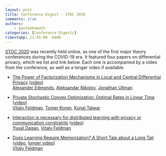 ```yaml
---
layout: post
title: Conference Digest - STOC 2020
comments: true
authors: 
    - gautamkamath
categories: [Conference Digests]
timestamp: 11:45:00 -0400
---
```


[STOC 2020](http://acm-stoc.org/stoc2020/) was recently held online, as one of the first major theory conferences during the COVID-19 era.
It featured four papers on differential privacy, which we list and link below.
Each one is accompanied by a video from the conference, as well as a longer video if available.

- [The Power of Factorization Mechanisms in Local and Central Differential Privacy](https://arxiv.org/abs/1911.08339) ([video](https://www.youtube.com/watch?v=hSenRTxhZhM))  
[Alexander Edmonds](https://dblp.uni-trier.de/pers/hd/e/Edmonds:Alexander), [Aleksandar Nikolov](http://www.cs.toronto.edu/~anikolov/), [Jonathan Ullman](https://www.ccs.neu.edu/home/jullman/)

- [Private Stochastic Convex Optimization: Optimal Rates in Linear Time](https://arxiv.org/abs/2005.04763) ([video](https://www.youtube.com/watch?v=Tlc-z-MFAmM))  
[Vitaly Feldman](http://vtaly.net/), [Tomer Koren](https://tomerkoren.github.io/), [Kunal Talwar](http://kunaltalwar.org/)

- [Interaction is necessary for distributed learning with privacy or communication constraints](https://arxiv.org/abs/1911.04014) ([video](https://www.youtube.com/watch?v=AWgzaFOU_HM))  
[Yuval Dagan](https://yuvaldagan.wordpress.com/), [Vitaly Feldman](http://vtaly.net/)

- [Does Learning Require Memorization? A Short Tale about a Long Tail](https://arxiv.org/abs/1906.05271) ([video](https://www.youtube.com/watch?v=sV59uoWJRnk), [longer video](https://www.youtube.com/watch?v=Fp7cgHRl8Yc))  
[Vitaly Feldman](http://vtaly.net/)
